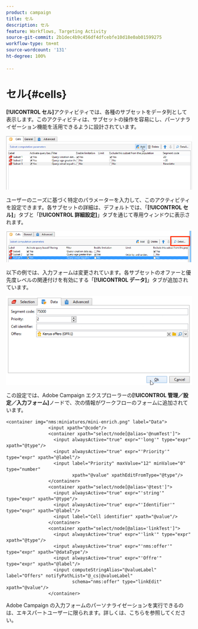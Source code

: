 ```yaml
---
product: campaign
title: セル
description: セル
feature: Workflows, Targeting Activity
source-git-commit: 2b1dec4b9c456df4dfcebfe10d18e0ab01599275
workflow-type: tm+mt
source-wordcount: '131'
ht-degree: 100%

---
```


# セル{#cells}

**[!UICONTROL セル]**&#x200B;アクティビティでは、各種のサブセットをデータ列として表示します。このアクティビティは、サブセットの操作を容易にし、パーソナライゼーション機能を活用できるように設計されています。

![](assets/wf_split_cells.png)

ユーザーのニーズに基づく特定のパラメーターを入力して、このアクティビティを設定できます。各サブセットの詳細は、デフォルトでは、「**[!UICONTROL セル]**」タブと「**[!UICONTROL 詳細設定]**」タブを通じて専用ウィンドウに表示されます。

![](assets/wf_split_cells_with_customization.png)

以下の例では、入力フォームは変更されています。各サブセットのオファーと優先度レベルの関連付けを有効にする「**[!UICONTROL データ]**」タブが追加されています。

![](assets/cells-activity-sample.png)

この設定では、Adobe Campaign エクスプローラーの&#x200B;**[!UICONTROL 管理／設定／入力フォーム]**&#x200B;ノードで、次の情報がワークフローのフォームに追加されています。

```
<container img="nms:miniatures/mini-enrich.png" label="Data">
                <input xpath="@code"/>
                <container xpath="select/node[@alias='@numTest']">
                  <input alwaysActive="true" expr="'long'" type="expr" xpath="@type"/>
                  <input alwaysActive="true" expr="'Priority'" type="expr" xpath="@label"/>
                  <input label="Priority" maxValue="12" minValue="0" type="number"
                         xpath="@value" xpathEditFromType="@type"/>
                </container>
                <container xpath="select/node[@alias='@test']">
                  <input alwaysActive="true" expr="'string'" type="expr" xpath="@type"/>
                  <input alwaysActive="true" expr="'Identifier'" type="expr" xpath="@label"/>
                  <input label="Cell identifier" xpath="@value"/>
                </container>
                <container xpath="select/node[@alias='linkTest']">
                  <input alwaysActive="true" expr="'link'" type="expr" xpath="@type"/>
                  <input alwaysActive="true" expr="'nms:offer'" type="expr" xpath="@dataType"/>
                  <input alwaysActive="true" expr="'Offre'" type="expr" xpath="@label"/>
                  <input computeStringAlias="@valueLabel" label="Offers" notifyPathList="@_cs|@valueLabel"
                         schema="nms:offer" type="linkEdit" xpath="@value"/>
                </container>
```

Adobe Campaign の入力フォームのパーソナライゼーションを実行できるのは、エキスパートユーザーに限られます。詳しくは、こちらを参照してください。
